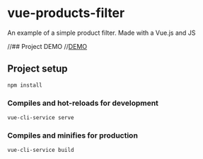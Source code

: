 # vue-products-filter
An example of a simple product filter. Made with a Vue.js and JS

//## Project DEMO
//<a href="https://vue-products-filter.netlify.app/">DEMO</a>


## Project setup
```
npm install
```

### Compiles and hot-reloads for development
```
vue-cli-service serve
```

### Compiles and minifies for production
```
vue-cli-service build
```
